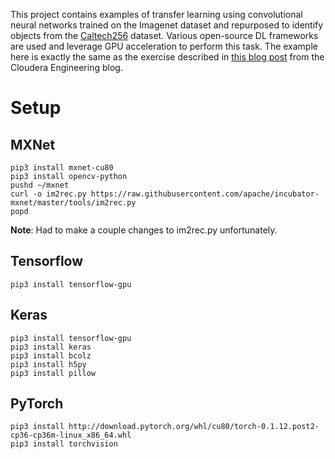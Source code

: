 This project contains examples of transfer learning using 
convolutional neural networks trained on the Imagenet dataset
and repurposed to identify objects from the [Caltech256](http://www.vision.caltech.edu/Image_Datasets/Caltech256/)
dataset. Various open-source DL frameworks are used and 
leverage GPU acceleration to perform this task. The example 
here is exactly the same as the exercise described in 
[this blog post](https://blog.cloudera.com/blog/2017/06/deep-learning-on-apache-spark-and-hadoop-with-deeplearning4j/) 
from the Cloudera Engineering blog.

# Setup

## MXNet

````
pip3 install mxnet-cu80
pip3 install opencv-python
pushd ~/mxnet
curl -o im2rec.py https://raw.githubusercontent.com/apache/incubator-mxnet/master/tools/im2rec.py
popd
````

**Note**: Had to make a couple changes to im2rec.py unfortunately.

## Tensorflow

````
pip3 install tensorflow-gpu
````

## Keras

````
pip3 install tensorflow-gpu
pip3 install keras
pip3 install bcolz
pip3 install h5py
pip3 install pillow
````

## PyTorch

````
pip3 install http://download.pytorch.org/whl/cu80/torch-0.1.12.post2-cp36-cp36m-linux_x86_64.whl 
pip3 install torchvision
````


